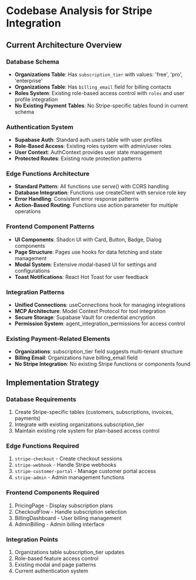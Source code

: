 # Codebase Analysis for Stripe Integration

## Current Architecture Overview

### **Database Schema**
- **Organizations Table**: Has `subscription_tier` with values: 'free', 'pro', 'enterprise'
- **Organizations Table**: Has `billing_email` field for billing contacts
- **Roles System**: Existing role-based access control with `roles` and user profile integration
- **No Existing Payment Tables**: No Stripe-specific tables found in current schema

### **Authentication System**
- **Supabase Auth**: Standard auth.users table with user profiles
- **Role-Based Access**: Existing roles system with admin/user roles
- **User Context**: AuthContext provides user state management
- **Protected Routes**: Existing route protection patterns

### **Edge Functions Architecture**
- **Standard Pattern**: All functions use serve() with CORS handling
- **Database Integration**: Functions use createClient with service role key
- **Error Handling**: Consistent error response patterns
- **Action-Based Routing**: Functions use action parameter for multiple operations

### **Frontend Component Patterns**
- **UI Components**: Shadcn UI with Card, Button, Badge, Dialog components
- **Page Structure**: Pages use hooks for data fetching and state management
- **Modal System**: Extensive modal-based UI for settings and configurations
- **Toast Notifications**: React Hot Toast for user feedback

### **Integration Patterns**
- **Unified Connections**: useConnections hook for managing integrations
- **MCP Architecture**: Model Context Protocol for tool integration
- **Secure Storage**: Supabase Vault for credential encryption
- **Permission System**: agent_integration_permissions for access control

### **Existing Payment-Related Elements**
- **Organizations**: subscription_tier field suggests multi-tenant structure
- **Billing Email**: Organizations have billing_email field
- **No Stripe Integration**: No existing Stripe functions or components found

## Implementation Strategy

### **Database Requirements**
1. Create Stripe-specific tables (customers, subscriptions, invoices, payments)
2. Integrate with existing organizations.subscription_tier
3. Maintain existing role system for plan-based access control

### **Edge Functions Required**
1. `stripe-checkout` - Create checkout sessions
2. `stripe-webhook` - Handle Stripe webhooks
3. `stripe-customer-portal` - Manage customer portal access
4. `stripe-admin` - Admin management functions

### **Frontend Components Required**
1. PricingPage - Display subscription plans
2. CheckoutFlow - Handle subscription selection
3. BillingDashboard - User billing management
4. AdminBilling - Admin billing interface

### **Integration Points**
1. Organizations table subscription_tier updates
2. Role-based feature access control
3. Existing modal and page patterns
4. Current authentication system
